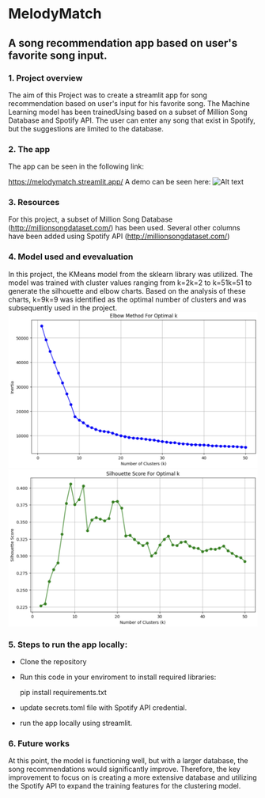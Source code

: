# MelodyMatch
## A song recommendation app based on user's favorite song input.

### 1. Project overview
The aim of this Project was to create a streamlit app for song recommendation based on user's input for his favorite song. The Machine Learning model has been trainedUsing based on a subset of Million Song Database and Spotify API. The user can enter any song that exist in Spotify, but the suggestions are limited to the database.
### 2. The app
The app can be seen in the following link:

https://melodymatch.streamlit.app/
A demo can be seen here:
![Alt text](https://github.com/amirrezakamkar/song_recommender/blob/main/images/Demo.gif)

### 3. Resources
For this project, a subset of Million Song Database (http://millionsongdataset.com/) has been used. Several other columns have been added using Spotify API (http://millionsongdataset.com/)

### 4. Model used and evevaluation
In this project, the KMeans model from the sklearn library was utilized. The model was trained with cluster values ranging from k=2k=2 to k=51k=51 to generate the silhouette and elbow charts. Based on the analysis of these charts, k=9k=9 was identified as the optimal number of clusters and was subsequently used in the project.
![Alt text](https://github.com/amirrezakamkar/song_recommender/blob/main/images/elbow.png)
![Alt text](https://github.com/amirrezakamkar/song_recommender/blob/main/images/silhouette.png)
### 5. Steps to run the app locally:
- Clone the repository
- Run this code in your enviroment to install required libraries:
    
    pip install requirements.txt
- update secrets.toml file with Spotify API credential.
- run the app locally using streamlit.
### 6. Future works
At this point, the model is functioning well, but with a larger database, the song recommendations would significantly improve. Therefore, the key improvement to focus on is creating a more extensive database and utilizing the Spotify API to expand the training features for the clustering model.
